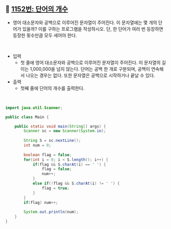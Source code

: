 ## 📌 [1152번: 단어의 개수](https://www.acmicpc.net/problem/1152)

* 영어 대소문자와 공백으로 이루어진 문자열이 주어진다. 이 문자열에는 몇 개의 단어가 있을까? 이를 구하는 프로그램을 작성하시오. 단, 한 단어가 여러 번 등장하면 등장한 횟수만큼 모두 세어야 한다.

<br>

* 입력
	- 첫 줄에 영어 대소문자와 공백으로 이루어진 문자열이 주어진다. 이 문자열의 길이는 1,000,000을 넘지 않는다. 단어는 공백 한 개로 구분되며, 공백이 연속해서 나오는 경우는 없다. 또한 문자열은 공백으로 시작하거나 끝날 수 있다.
* 출력
	- 첫째 줄에 단어의 개수를 출력한다.

<br>

```java
import java.util.Scanner;

public class Main {

	public static void main(String[] args) {
		Scanner sc = new Scanner(System.in);
		
		String S = sc.nextLine();
		int num = 0;
		
		boolean flag = false;
		for(int i = 0; i < S.length(); i++) {
			if(flag && S.charAt(i) == ' ') {
				flag = false;
				num++;
			}
			else if(!flag && S.charAt(i) != ' ') {
				flag = true;
			}
		}
		if(flag) num++;
		
		System.out.println(num);
	}
}
```